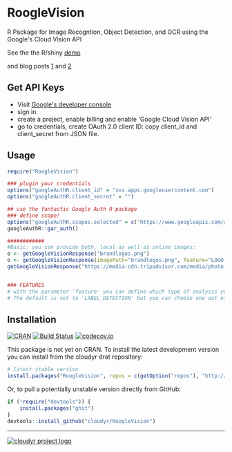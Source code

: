 # RoogleVision
R Package for Image Recogntion, Object Detection, and OCR using the Google's Cloud Vision API

See the the R/shiny [demo](https://flovv.shinyapps.io/gVision-shiny/)

and blog posts [1](http://flovv.github.io/Image-Recognition-Google-Vision/) and [2](http://flovv.github.io/Brand-Logos/)


## Get API Keys
* Visit [Google's developer console](console.cloud.google.com)
* sign in
* create a project, enable billing and enable 'Google Cloud Vision API' 
* go to credentials, create OAuth 2.0 client ID: copy client_id and client_secret from JSON file.


## Usage

```R
require("RoogleVision")

### plugin your credentials
options("googleAuthR.client_id" = "xxx.apps.googleusercontent.com")
options("googleAuthR.client_secret" = "")

## use the fantastic Google Auth R package
### define scope!
options("googleAuthR.scopes.selected" = c("https://www.googleapis.com/auth/cloud-platform"))
googleAuthR::gar_auth()

############
#Basic: you can provide both, local as well as online images:
o <- getGoogleVisionResponse("brandlogos.png")
o <- getGoogleVisionResponse(imagePath="brandlogos.png", feature="LOGO_DETECTION", numResults=4)
getGoogleVisionResponse("https://media-cdn.tripadvisor.com/media/photo-s/02/6b/c2/19/filename-48842881-jpg.jpg", feature="LANDMARK_DETECTION")


### FEATURES
# with the parameter 'feature' you can define which type of analysis you want. Results differ by feature-type
# The default is set to 'LABEL_DETECTION' but you can choose one out of: FACE_DETECTION, LANDMARK_DETECTION, LOGO_DETECTION, LABEL_DETECTION, TEXT_DETECTION

```


## Installation ##

[![CRAN](http://www.r-pkg.org/badges/version/RoogleVision)](http://cran.r-project.org/package=RoogleVision)
[![Build Status](https://travis-ci.org/cloudyr/RoogleVision.png?branch=master)](https://travis-ci.org/cloudyr/RoogleVision)
[![codecov.io](http://codecov.io/github/cloudyr/RoogleVision/coverage.svg?branch=master)](http://codecov.io/github/cloudyr/RoogleVision?branch=master)

This package is not yet on CRAN. To install the latest development version you can install from the cloudyr drat repository:

```R
# latest stable version
install.packages("RoogleVision", repos = c(getOption("repos"), "http://cloudyr.github.io/drat"))
```

Or, to pull a potentially unstable version directly from GitHub:

```R
if (!require("devtools")) {
    install.packages("ghit")
}
devtools::install_github("cloudyr/RoogleVision")
```


---
[![cloudyr project logo](http://i.imgur.com/JHS98Y7.png)](https://github.com/cloudyr)
